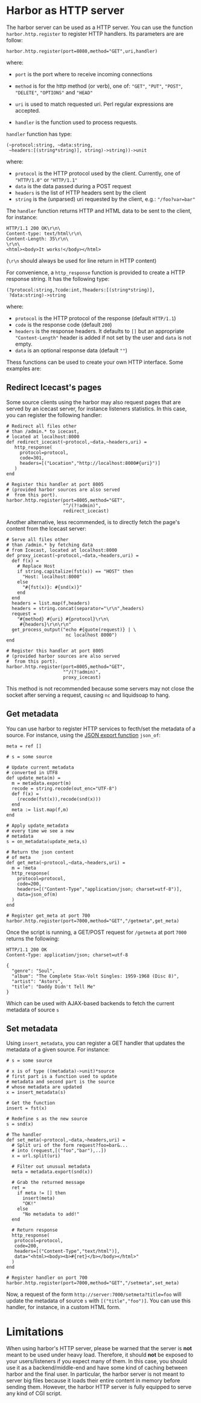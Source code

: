 Harbor as HTTP server
=====================
The harbor server can be used as a HTTP server. You 
can use the function `harbor.http.register` to register
HTTP handlers. Its parameters are are follow:

```
harbor.http.register(port=8080,method="GET",uri,handler)
```

where:

* `port` is the port where to receive incoming connections
* `method` is for the http method (or verb), one of: `"GET"`, `"PUT"`, `"POST"`, `"DELETE"`, `"OPTIONS"` and `"HEAD"`
* `uri` is used to match requested uri. Perl regular expressions are accepted.

* `handler` is the function used to process requests.

`handler` function has type:

```
(~protocol:string, ~data:string, 
 ~headers:[(string*string)], string)->string))->unit
```

where:

* `protocol` is the HTTP protocol used by the client. Currently, one of `"HTTP/1.0"` or `"HTTP/1.1"`
* `data` is the data passed during a POST request
* `headers` is the list of HTTP headers sent by the client
* `string` is the (unparsed) uri requested by the client, e.g.: `"/foo?var=bar"`

The `handler` function returns HTTP and HTML data to be sent to the client,
for instance:

```
HTTP/1.1 200 OK\r\n\
Content-type: text/html\r\n\
Content-Length: 35\r\n\
\r\n\
<html><body>It works!</body></html>
```

(`\r\n` should always be used for line return
in HTTP content)

For convenience, a `http_response` function is provided to 
create a HTTP response string. It has the following type:

```
(?protocol:string,?code:int,?headers:[(string*string)],
 ?data:string)->string
```

where:

* `protocol` is the HTTP protocol of the response (default `HTTP/1.1`)
* `code` is the response code (default `200`)
* `headers` is the response headers. It defaults to `[]` but an appropriate `"Content-Length"` header is added if not set by the user and `data` is not empty.
* `data` is an optional response data (default `""`)

Thess functions can be used to create your own HTTP interface. Some examples
are:

Redirect Icecast's pages
------------------------
Some source clients using the harbor may also request pages that
are served by an icecast server, for instance listeners statistics.
In this case, you can register the following handler:

```
# Redirect all files other
# than /admin.* to icecast,
# located at localhost:8000
def redirect_icecast(~protocol,~data,~headers,uri) =
   http_response(
     protocol=protocol,
     code=301,
     headers=[("Location","http://localhost:8000#{uri}")]
   )
end

# Register this handler at port 8005
# (provided harbor sources are also served
#  from this port).
harbor.http.register(port=8005,method="GET",
                     "^/(?!admin)",
                     redirect_icecast)
```

Another alternative, less recommended, is to
directly fetch the page's content from the Icecast server:

```
# Serve all files other
# than /admin.* by fetching data
# from Icecast, located at localhost:8000
def proxy_icecast(~protocol,~data,~headers,uri) =
  def f(x) =
    # Replace Host
    if string.capitalize(fst(x)) == "HOST" then
      "Host: localhost:8000"
    else
      "#{fst(x)}: #{snd(x)}"
    end
  end
  headers = list.map(f,headers)
  headers = string.concat(separator="\r\n",headers)
  request = 
    "#{method} #{uri} #{protocol}\r\n\
     #{headers}\r\n\r\n"
  get_process_output("echo #{quote(request)} | \
                      nc localhost 8000")
end

# Register this handler at port 8005
# (provided harbor sources are also served
#  from this port).
harbor.http.register(port=8005,method="GET",
                     "^/(?!admin)",
                     proxy_icecast)
```

This method is not recommended because some servers may not
close the socket after serving a request, causing `nc` and
liquidsoap to hang.

Get metadata
------------
You can use harbor to register HTTP services to 
fecth/set the metadata of a source. For instance, 
using the [JSON export function](json.html) `json_of`:

```
meta = ref []

# s = some source

# Update current metadata
# converted in UTF8
def update_meta(m) =
  m = metadata.export(m)
  recode = string.recode(out_enc="UTF-8")
  def f(x) =
    (recode(fst(x)),recode(snd(x)))
  end
  meta := list.map(f,m)
end

# Apply update_metadata
# every time we see a new
# metadata
s = on_metadata(update_meta,s)

# Return the json content
# of meta
def get_meta(~protocol,~data,~headers,uri) =
  m = !meta
  http_response(
    protocol=protocol,
    code=200,
    headers=[("Content-Type","application/json; charset=utf-8")],
    data=json_of(m)
  )
end

# Register get_meta at port 700
harbor.http.register(port=7000,method="GET","/getmeta",get_meta)
```

Once the script is running, 
a GET/POST request for `/getmeta` at port `7000`
returns the following:

```
HTTP/1.1 200 OK
Content-Type: application/json; charset=utf-8

{
  "genre": "Soul",
  "album": "The Complete Stax-Volt Singles: 1959-1968 (Disc 8)",
  "artist": "Astors",
  "title": "Daddy Didn't Tell Me"
}
```

Which can be used with AJAX-based backends to fetch the current 
metadata of source `s`

Set metadata
------------
Using `insert_metadata`, you can register a GET handler that
updates the metadata of a given source. For instance:

```
# s = some source

# x is of type ((metadata)->unit)*source
# first part is a function used to update
# metadata and second part is the source 
# whose metadata are updated
x = insert_metadata(s)

# Get the function
insert = fst(x)

# Redefine s as the new source
s = snd(x)

# The handler
def set_meta(~protocol,~data,~headers,uri) =
  # Split uri of the form request?foo=bar&...
  # into (request,[("foo","bar"),..])
  x = url.split(uri)

  # Filter out unusual metadata
  meta = metadata.export(snd(x))
  
  # Grab the returned message
  ret =
    if meta != [] then
      insert(meta)
      "OK!"
    else
      "No metadata to add!"
  end

  # Return response
  http_response(
   protocol=protocol,
   code=200,
   headers=[("Content-Type","text/html")],
   data="<html><body><b>#{ret}</b></body></html>"
  )
end

# Register handler on port 700
harbor.http.register(port=7000,method="GET","/setmeta",set_meta)
```

Now, a request of the form `http://server:7000/setmeta?title=foo`
will update the metadata of source `s` with `[("title","foo")]`. You
can use this handler, for instance, in a custom HTML form.

Limitations
===========

When using harbor's HTTP server, please be warned that the server is 
**not** meant to be used under heavy load. Therefore, it should **not**
be exposed to your users/listeners if you expect many of them. In this
case, you should use it as a backend/middle-end and have some kind of 
caching between harbor and the final user. In particular, the harbor server
is not meant to server big files because it loads their entire content in 
memory before sending them. However, the harbor HTTP server is fully equipped 
to serve any kind of CGI script. 


